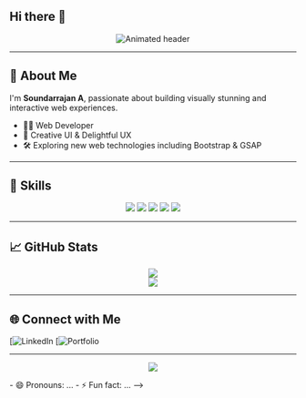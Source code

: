 ## Hi there 👋

<!--
**SoundarRajan-a/SoundarRajan-a** is a ✨ _special_ ✨ repository because its `README.md` (this file) appears on your GitHub profile.

Here are some ideas to get you started:

- 🔭 I’m currently working on ...
- 🌱 I’m currently learning ...
- 👯 I’m looking to collaborate on ...
- 🤔 I’m looking for help with ...
- 💬 Ask me about ...
- 📫 How to reach me: ...<!-- Modern GitHub Profile README for Soundarrajan A -->

<p align="center">
  <img src="https://readme-typing-svg.demolab.com?font=Fira+Code&weight=700&size=32&pause=1000&color=22C1C3&center=true&vCenter=true&width=600&lines=Hi,+I'm+Soundarrajan+A.;Front-End+Developer;GSAP+Animation+Enthusiast;Crafting+Modern+Web+Experiences" alt="Animated header" />
</p>

---

## 🚀 About Me

I'm **Soundarrajan A**, passionate about building visually stunning and interactive web experiences.

- 🧑‍💻 Web Developer
- 🎨 Creative UI & Delightful UX
- 🛠️ Exploring new web technologies including Bootstrap & GSAP 

---

## 💼 Skills

<p align="center">
  <img src="https://img.shields.io/badge/HTML5-E34F26?style=for-the-badge&logo=html5&logoColor=white" />
  <img src="https://img.shields.io/badge/CSS3-1572B6?style=for-the-badge&logo=css3&logoColor=white" />
  <img src="https://img.shields.io/badge/JavaScript-F7DF1E?style=for-the-badge&logo=javascript&logoColor=black" />
  <img src="https://img.shields.io/badge/Bootstrap-563D7C?style=for-the-badge&logo=bootstrap&logoColor=white" />
  <img src="https://img.shields.io/badge/GSAP-88CE02?style=for-the-badge&logo=greensock&logoColor=white" />
</p>

---

## 📈 GitHub Stats

<p align="center">
  <img src="https://github-readme-stats.vercel.app/api?username=SoundarRajan-a&show_icons=true&theme=radical&hide_title=true" />
  <br>
  <img src="https://github-readme-streak-stats.herokuapp.com?user=SoundarRajan-a&theme=gruvbox&hide_border=true" />
</p>

---

## 🌐 Connect with Me

[![LinkedIn](https://www.linkedin.com/in/soundar-rajan-b589822b5?utm_source=share&utm_campaign=share_via&utm_content=profile&utm_medium=ios_app)
[![Portfolio](https://soundarrajan.me/)

---

<p align="center">
  <img src="https://capsule-render.vercel.app/api?type=waving&color=22C1C3&height=100&section=footer"/>
</p>
- 😄 Pronouns: ...
- ⚡ Fun fact: ...
-->

